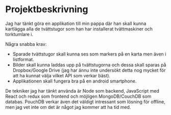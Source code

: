 # Projektbeskrivning

Jag har tänkt göra en applikation till min pappa där han skall kunna kartlägga alla de tvättstugor som han har installerat tvättmaskiner och torktumlare i. 

Några snabba krav:

* Sparade tvättstugor skall kunna ses som markers på en karta men även i listformat. 
* Bilder skall kunna laddas upp på tvättstugorna och dessa skall sparas på Dropbox/Google Drive (jag har ännu inte undersökt detta nog mycket för att ha kunnat välja vilket API som verkar bäst).
* Applikationen skall fungera bra på en android smartphone. 

De tekniker jag har tänkt använda är Node som backend, JavaScript med React och redux som frontend och möjligen MongoDB/CouchDB som databas. PouchDB verkar även det väldigt intressant som lösning för offline, men jag vet inte om det är något jag kommer att ha tid med. 